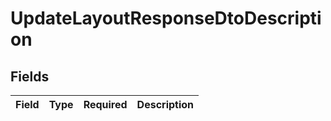 # UpdateLayoutResponseDtoDescription


## Fields

| Field       | Type        | Required    | Description |
| ----------- | ----------- | ----------- | ----------- |